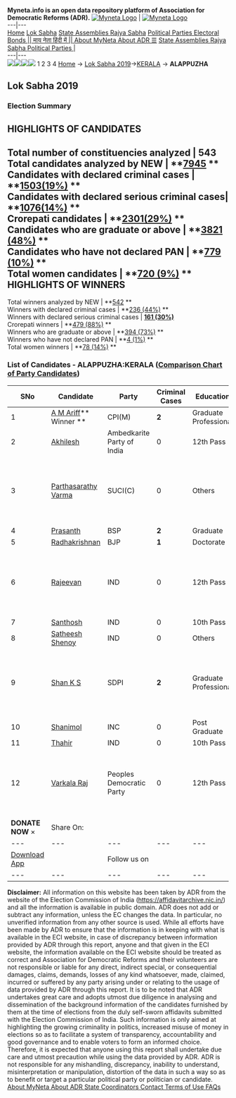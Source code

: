 **Myneta.info is an open data repository platform of Association for Democratic Reforms (ADR).**
[![Myneta Logo](https://www.myneta.info/lib/img/myneta-logo.png)](https://www.myneta.info/) | [![Myneta Logo](https://www.myneta.info/lib/img/adr-logo.png)](https://adrindia.org)  
---|---  
[Home](https://www.myneta.info/) [Lok Sabha](https://www.myneta.info/#ls "Lok Sabha") [ State Assemblies ](https://www.myneta.info/#sa "State Assemblies") [Rajya Sabha](https://www.myneta.info/#rs "Rajya Sabha") [Political Parties ](https://www.myneta.info/party "Political Parties") [ Electoral Bonds ](https://www.myneta.info/electoral_bonds "Electoral Bonds") [ || माय नेता हिंदी में || ](https://translate.google.co.in/translate?prev=hp&hl=en&js=y&u=www.myneta.info&sl=en&tl=hi&history_state0=) [ About MyNeta ](https://adrindia.org/content/about-myneta) [ About ADR ](https://adrindia.org/about-adr/who-we-are) [☰](javascript:void\(0\))
[ State Assemblies ](https://www.myneta.info/#sa "State Assemblies") [ Rajya Sabha ](https://www.myneta.info/#rs "Rajya Sabha") [ Political Parties ](https://www.myneta.info/party "Political Parties")
|   
---|---  
![](https://www.myneta.info/lib/img/banner/banner-1.png)![](https://www.myneta.info/lib/img/banner/banner-2.png)![](https://www.myneta.info/lib/img/banner/banner-3.png)![](https://www.myneta.info/lib/img/banner/banner-4.png)
1  2  3  4 
[Home](https://www.myneta.info/) → [Lok Sabha 2019](https://www.myneta.info/LokSabha2019/)→[KERALA](https://www.myneta.info/LokSabha2019/index.php?action=show_constituencies&state_id=44) → **ALAPPUZHA**
### 
## Lok Sabha 2019
###  Election Summary 
HIGHLIGHTS OF CANDIDATES  
---  
Total number of constituencies analyzed |  543   
Total candidates analyzed by NEW | **[7945](https://www.myneta.info/LokSabha2019/index.php?action=summary&subAction=candidates_analyzed&sort=candidate#summary) **  
Candidates with declared criminal cases | **[1503(19%)](https://www.myneta.info/LokSabha2019/index.php?action=summary&subAction=crime&sort=candidate#summary) **  
Candidates with declared serious criminal cases| **[1076(14%)](https://www.myneta.info/LokSabha2019/index.php?action=summary&subAction=serious_crime&sort=candidate#summary) **  
Crorepati candidates | **[2301(29%)](https://www.myneta.info/LokSabha2019/index.php?action=summary&subAction=crorepati&sort=candidate#summary) **  
Candidates who are graduate or above | **[3821 (48%)](https://www.myneta.info/LokSabha2019/index.php?action=summary&subAction=education&sort=candidate#summary) **  
Candidates who have not declared PAN | **[779 (10%)](https://www.myneta.info/LokSabha2019/index.php?action=summary&subAction=without_pan&sort=candidate#summary) **  
Total women candidates | **[720 (9%)](https://www.myneta.info/LokSabha2019/index.php?action=summary&subAction=women_candidate&sort=candidate#summary) **  
HIGHLIGHTS OF WINNERS  
---  
Total winners analyzed by NEW | **[542](https://www.myneta.info/LokSabha2019/index.php?action=summary&subAction=winner_analyzed&sort=candidate#summary) **  
Winners with declared criminal cases | **[236 (44%)](https://www.myneta.info/LokSabha2019/index.php?action=summary&subAction=winner_crime&sort=candidate#summary) **  
Winners with declared serious criminal cases | **[161 (30%)](https://www.myneta.info/LokSabha2019/index.php?action=summary&subAction=winner_serious_crime&sort=candidate#summary)**  
Crorepati winners | **[479 (88%)](https://www.myneta.info/LokSabha2019/index.php?action=summary&subAction=winner_crorepati&sort=candidate#summary) **  
Winners who are graduate or above | **[394 (73%)](https://www.myneta.info/LokSabha2019/index.php?action=summary&subAction=winner_education&sort=candidate#summary) **  
Winners who have not declared PAN | **[4 (1%)](https://www.myneta.info/LokSabha2019/index.php?action=summary&subAction=winner_without_pan&sort=candidate#summary) **  
Total women winners | **[78 (14%)](https://www.myneta.info/LokSabha2019/index.php?action=summary&subAction=winner_women&sort=candidate#summary) **  
### List of Candidates - ALAPPUZHA:KERALA ([Comparison Chart of Party Candidates](https://www.myneta.info/LokSabha2019/comparisonchart.php?constituency_id=646))
SNo | Candidate| Party| Criminal Cases| Education| Age| Total Assets| Liabilities  
---|---|---|---|---|---|---|---  
1  | [A M Ariff](https://www.myneta.info/LokSabha2019/candidate.php?candidate_id=8813)** Winner ** | CPI(M) | **2** | Graduate Professional| 54 | Rs 1,52,68,906 ~ 1 Crore+ | Rs 22,20,700 ~ 22 Lacs+  
2  | [Akhilesh](https://www.myneta.info/LokSabha2019/candidate.php?candidate_id=8819) | Ambedkarite Party of India | 0 | 12th Pass| 38 | Rs 1,06,000 ~ 1 Lacs+ | Rs 0 ~   
3  | [Parthasarathy Varma](https://www.myneta.info/LokSabha2019/candidate.php?candidate_id=8812) | SUCI(C) | 0 | Others| 51 | ![](https://myneta.info/image_v2.php?myneta_folder=LokSabha2019&candidate_id=8812&col=ta) | ![](https://myneta.info/image_v2.php?myneta_folder=LokSabha2019&candidate_id=8812&col=lia)  
4  | [Prasanth](https://www.myneta.info/LokSabha2019/candidate.php?candidate_id=8817) | BSP | **2** | Graduate| 33 | Rs 20,360 ~ 20 Thou+ | Rs 0 ~   
5  | [Radhakrishnan](https://www.myneta.info/LokSabha2019/candidate.php?candidate_id=8815) | BJP | **1** | Doctorate| 64 | Rs 1,64,84,722 ~ 1 Crore+ | Rs 0 ~   
6  | [Rajeevan](https://www.myneta.info/LokSabha2019/candidate.php?candidate_id=8818) | IND | 0 | 12th Pass| 46 | ![](https://myneta.info/image_v2.php?myneta_folder=LokSabha2019&candidate_id=8818&col=ta) | ![](https://myneta.info/image_v2.php?myneta_folder=LokSabha2019&candidate_id=8818&col=lia)  
7  | [Santhosh](https://www.myneta.info/LokSabha2019/candidate.php?candidate_id=8811) | IND | 0 | 10th Pass| 46 | Rs 10,22,408 ~ 10 Lacs+ | Rs 25,000 ~ 25 Thou+  
8  | [Satheesh Shenoy](https://www.myneta.info/LokSabha2019/candidate.php?candidate_id=8821) | IND | 0 | Others| 37 | Rs 13,39,68,000 ~ 13 Crore+ | Rs 2,76,89,000 ~ 2 Crore+  
9  | [Shan K S](https://www.myneta.info/LokSabha2019/candidate.php?candidate_id=8820) | SDPI | **2** | Graduate Professional| 36 | ![](https://myneta.info/image_v2.php?myneta_folder=LokSabha2019&candidate_id=8820&col=ta) | ![](https://myneta.info/image_v2.php?myneta_folder=LokSabha2019&candidate_id=8820&col=lia)  
10  | [Shanimol](https://www.myneta.info/LokSabha2019/candidate.php?candidate_id=8814) | INC | 0 | Post Graduate| 52 | Rs 1,86,65,943 ~ 1 Crore+ | Rs 8,25,000 ~ 8 Lacs+  
11  | [Thahir](https://www.myneta.info/LokSabha2019/candidate.php?candidate_id=8822) | IND | 0 | 10th Pass| 36 | Rs 3,60,000 ~ 3 Lacs+ | Rs 0 ~   
12  | [Varkala Raj](https://www.myneta.info/LokSabha2019/candidate.php?candidate_id=8816) | Peoples Democratic Party | 0 | 12th Pass| 59 | ![](https://myneta.info/image_v2.php?myneta_folder=LokSabha2019&candidate_id=8816&col=ta) | ![](https://myneta.info/image_v2.php?myneta_folder=LokSabha2019&candidate_id=8816&col=lia)  
|  **DONATE NOW** × |  Share On:  | [](https://api.whatsapp.com/send?text=https%3A%2F%2Fmyneta.info%2Fpunjab2022%2Findex.php%3Faction%3Dshow_constituencies%26state_id%3D19) | [](https://www.facebook.com/sharer/sharer.php?u=https%3A%2F%2Fmyneta.info%2Fpunjab2022%2Findex.php%3Faction%3Dshow_constituencies%26state_id%3D19) | [](https://twitter.com/share?url=https%3A%2F%2Fmyneta.info%2Fpunjab2022%2Findex.php%3Faction%3Dshow_constituencies%26state_id%3D19)  
---|---|---|---|---  
| [ Download App ](https://play.google.com/store/apps/details?id=com.webrosoft.myneta1&pcampaignid=pcampaignidMKT-Other-global-all-co-prtnr-py-PartBadge-Mar2515-1) | [](https://play.google.com/store/apps/details?id=com.webrosoft.myneta1&pcampaignid=pcampaignidMKT-Other-global-all-co-prtnr-py-PartBadge-Mar2515-1) |  Follow us on  | [](https://www.facebook.com/adrindia.org/) | [](https://twitter.com/adrspeaks) | [](https://groups.google.com/g/national-election-watch?hl=en&pli=1) | [](https://www.instagram.com/adrspeaks/) | [](https://www.youtube.com/user/adrspeaks) | [](https://sharechat.com/profile/adrspeaks)  
---|---|---|---|---|---|---|---|---  
**Disclaimer:** All information on this website has been taken by ADR from the website of the Election Commission of India (https://affidavitarchive.nic.in/) and all the information is available in public domain. ADR does not add or subtract any information, unless the EC changes the data. In particular, no unverified information from any other source is used. While all efforts have been made by ADR to ensure that the information is in keeping with what is available in the ECI website, in case of discrepancy between information provided by ADR through this report, anyone and that given in the ECI website, the information available on the ECI website should be treated as correct and Association for Democratic Reforms and their volunteers are not responsible or liable for any direct, indirect special, or consequential damages, claims, demands, losses of any kind whatsoever, made, claimed, incurred or suffered by any party arising under or relating to the usage of data provided by ADR through this report. It is to be noted that ADR undertakes great care and adopts utmost due diligence in analysing and dissemination of the background information of the candidates furnished by them at the time of elections from the duly self-sworn affidavits submitted with the Election Commission of India. Such information is only aimed at highlighting the growing criminality in politics, increased misuse of money in elections so as to facilitate a system of transparency, accountability and good governance and to enable voters to form an informed choice. Therefore, it is expected that anyone using this report shall undertake due care and utmost precaution while using the data provided by ADR. ADR is not responsible for any mishandling, discrepancy, inability to understand, misinterpretation or manipulation, distortion of the data in such a way so as to benefit or target a particular political party or politician or candidate. 
[ About MyNeta ](https://adrindia.org/content/about-myneta) [ About ADR ](https://adrindia.org/about-adr/who-we-are) [ State Coordinators ](https://adrindia.org/about-adr/state-coordinators) [ Contact ](https://adrindia.org/contact-us) [ Terms of Use ](https://adrindia.org/content/adr-terms-use) [ FAQs ](https://adrindia.org/content/faqs)

